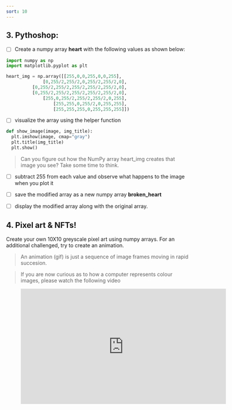 ```yaml
---
sort: 10
---
```


## 3. Pythoshop:
- [ ] Create a numpy array **heart** with the following values as shown below:

```python
import numpy as np
import matplotlib.pyplot as plt

heart_img = np.array([[255,0,0,255,0,0,255],
              [0,255/2,255/2,0,255/2,255/2,0],
          [0,255/2,255/2,255/2,255/2,255/2,0],
          [0,255/2,255/2,255/2,255/2,255/2,0],
              [255,0,255/2,255/2,255/2,0,255],
                  [255,255,0,255/2,0,255,255],
                  [255,255,255,0,255,255,255]])
```

- [ ] visualize the array using the helper function

```python
def show_image(image, img_title):
  plt.imshow(image, cmap="gray")
  plt.title(img_title)
  plt.show()
```

> Can you figure out how the NumPy array heart_img creates that image you see? Take some time to think.

- [ ] subtract 255 from each value and observe what happens to the image when
you plot it
- [ ] save the modified array as a new numpy array **broken_heart**
- [ ] display the modified array along with the original array.


## 4. Pixel art & NFTs!
Create your own 10X10 greyscale pixel art using numpy arrays. For an additional
challenged, try to create an animation.

> An animation (gif) is just a sequence of image frames moving in rapid succesion.

> If you are now curious as to how a computer represents colour images, please watch the following video

<!-- blank line -->
<figure class="video_container">
<iframe width="560" height="315" src="https://www.youtube.com/embed/15aqFQQVBWU?controls=0" title="YouTube video player" frameborder="0" allow="accelerometer; autoplay; clipboard-write; encrypted-media; gyroscope; picture-in-picture" allowfullscreen></iframe>
</figure>
<!-- blank line -->
